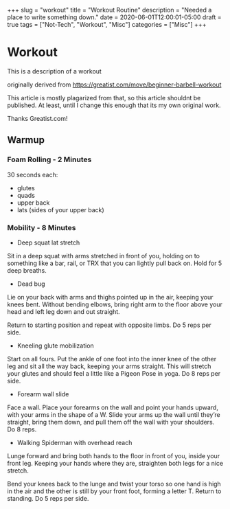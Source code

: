 +++
slug = "workout"
title = "Workout Routine"
description = "Needed a place to write something down."
date = 2020-06-01T12:00:01-05:00
draft = true
tags = ["Not-Tech", "Workout", "Misc"]
categories = ["Misc"]
+++

# Workout #

This is a description of a workout

originally derived from https://greatist.com/move/beginner-barbell-workout

This article is mostly plagarized from that, so this article shouldnt be published.
At least, until I change this enough that its my own original work.

Thanks Greatist.com!

## Warmup ##

### Foam Rolling - 2 Minutes ###

30 seconds each:

* glutes
* quads
* upper back
* lats (sides of your upper back)

### Mobility - 8 Minutes ###

* Deep squat lat stretch

Sit in a deep squat with arms stretched in front of you, holding on to something like a bar, rail, or TRX that you can lightly pull back on. Hold for 5 deep breaths.

* Dead bug

Lie on your back with arms and thighs pointed up in the air, keeping your knees bent. Without bending elbows, bring right arm to the floor above your head and left leg down and out straight.

Return to starting position and repeat with opposite limbs. Do 5 reps per side.

* Kneeling glute mobilization

Start on all fours. Put the ankle of one foot into the inner knee of the other leg and sit all the way back, keeping your arms straight. This will stretch your glutes and should feel a little like a Pigeon Pose in yoga. Do 8 reps per side.

* Forearm wall slide

Face a wall. Place your forearms on the wall and point your hands upward, with your arms in the shape of a W. Slide your arms up the wall until they’re straight, bring them down, and pull them off the wall with your shoulders. Do 8 reps.

* Walking Spiderman with overhead reach

Lunge forward and bring both hands to the floor in front of you, inside your front leg. Keeping your hands where they are, straighten both legs for a nice stretch.

Bend your knees back to the lunge and twist your torso so one hand is high in the air and the other is still by your front foot, forming a letter T. Return to standing. Do 5 reps per side.
